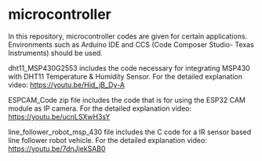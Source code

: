 # microcontroller
In this repository, microcontroller codes are given for certain applications. Environments such as Arduino IDE and CCS (Code Composer Studio- Texas Instruments) should be used.

dht11_MSP430G2553 includes the code necessary for integrating MSP430 with DHT11 Temperature & Humidity Sensor.
For the detailed explanation video:
https://youtu.be/Hid_jB_Dy-A

ESPCAM_Code zip file includes the code that is for using the ESP32 CAM module as IP camera. 
For the detailed explanation video:
https://youtu.be/ucnLSXwH3sY

line_follower_robot_msp_430 file includes the C code for a IR sensor based line follower robot vehicle. 
For the detailed explanation video:
https://youtu.be/7dnJjekSAB0
